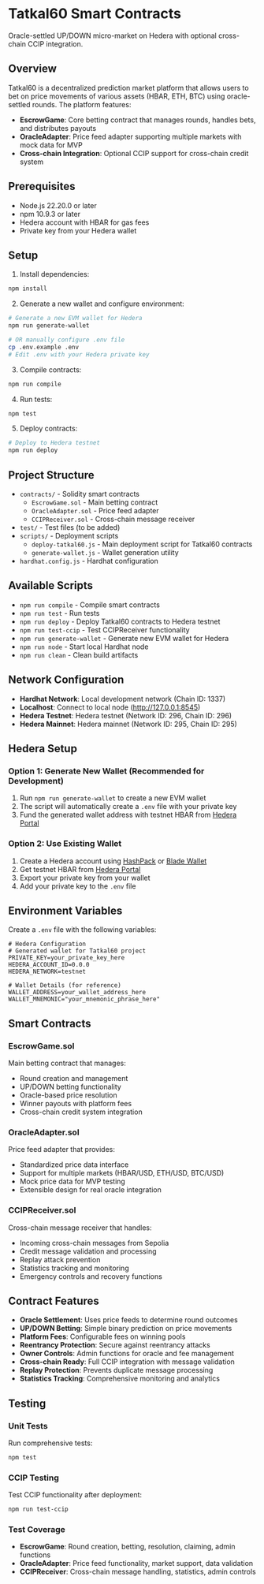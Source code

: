 # Tatkal60 Smart Contracts

Oracle-settled UP/DOWN micro-market on Hedera with optional cross-chain CCIP integration.

## Overview

Tatkal60 is a decentralized prediction market platform that allows users to bet on price movements of various assets (HBAR, ETH, BTC) using oracle-settled rounds. The platform features:

- **EscrowGame**: Core betting contract that manages rounds, handles bets, and distributes payouts
- **OracleAdapter**: Price feed adapter supporting multiple markets with mock data for MVP
- **Cross-chain Integration**: Optional CCIP support for cross-chain credit system

## Prerequisites

- Node.js 22.20.0 or later
- npm 10.9.3 or later
- Hedera account with HBAR for gas fees
- Private key from your Hedera wallet

## Setup

1. Install dependencies:
```bash
npm install
```

2. Generate a new wallet and configure environment:
```bash
# Generate a new EVM wallet for Hedera
npm run generate-wallet

# OR manually configure .env file
cp .env.example .env
# Edit .env with your Hedera private key
```

3. Compile contracts:
```bash
npm run compile
```

4. Run tests:
```bash
npm test
```

5. Deploy contracts:
```bash
# Deploy to Hedera testnet
npm run deploy
```

## Project Structure

- `contracts/` - Solidity smart contracts
  - `EscrowGame.sol` - Main betting contract
  - `OracleAdapter.sol` - Price feed adapter
  - `CCIPReceiver.sol` - Cross-chain message receiver
- `test/` - Test files (to be added)
- `scripts/` - Deployment scripts
  - `deploy-tatkal60.js` - Main deployment script for Tatkal60 contracts
  - `generate-wallet.js` - Wallet generation utility
- `hardhat.config.js` - Hardhat configuration

## Available Scripts

- `npm run compile` - Compile smart contracts
- `npm run test` - Run tests
- `npm run deploy` - Deploy Tatkal60 contracts to Hedera testnet
- `npm run test-ccip` - Test CCIPReceiver functionality
- `npm run generate-wallet` - Generate new EVM wallet for Hedera
- `npm run node` - Start local Hardhat node
- `npm run clean` - Clean build artifacts

## Network Configuration

- **Hardhat Network**: Local development network (Chain ID: 1337)
- **Localhost**: Connect to local node (http://127.0.0.1:8545)
- **Hedera Testnet**: Hedera testnet (Network ID: 296, Chain ID: 296)
- **Hedera Mainnet**: Hedera mainnet (Network ID: 295, Chain ID: 295)

## Hedera Setup

### Option 1: Generate New Wallet (Recommended for Development)
1. Run `npm run generate-wallet` to create a new EVM wallet
2. The script will automatically create a `.env` file with your private key
3. Fund the generated wallet address with testnet HBAR from [Hedera Portal](https://portal.hedera.com/)

### Option 2: Use Existing Wallet
1. Create a Hedera account using [HashPack](https://hashpack.app/) or [Blade Wallet](https://bladewallet.io/)
2. Get testnet HBAR from [Hedera Portal](https://portal.hedera.com/)
3. Export your private key from your wallet
4. Add your private key to the `.env` file

## Environment Variables

Create a `.env` file with the following variables:
```
# Hedera Configuration
# Generated wallet for Tatkal60 project
PRIVATE_KEY=your_private_key_here
HEDERA_ACCOUNT_ID=0.0.0
HEDERA_NETWORK=testnet

# Wallet Details (for reference)
WALLET_ADDRESS=your_wallet_address_here
WALLET_MNEMONIC="your_mnemonic_phrase_here"
```

## Smart Contracts

### EscrowGame.sol
Main betting contract that manages:
- Round creation and management
- UP/DOWN betting functionality
- Oracle-based price resolution
- Winner payouts with platform fees
- Cross-chain credit system integration

### OracleAdapter.sol
Price feed adapter that provides:
- Standardized price data interface
- Support for multiple markets (HBAR/USD, ETH/USD, BTC/USD)
- Mock price data for MVP testing
- Extensible design for real oracle integration

### CCIPReceiver.sol
Cross-chain message receiver that handles:
- Incoming cross-chain messages from Sepolia
- Credit message validation and processing
- Replay attack prevention
- Statistics tracking and monitoring
- Emergency controls and recovery functions

## Contract Features

- **Oracle Settlement**: Uses price feeds to determine round outcomes
- **UP/DOWN Betting**: Simple binary prediction on price movements
- **Platform Fees**: Configurable fees on winning pools
- **Reentrancy Protection**: Secure against reentrancy attacks
- **Owner Controls**: Admin functions for oracle and fee management
- **Cross-chain Ready**: Full CCIP integration with message validation
- **Replay Protection**: Prevents duplicate message processing
- **Statistics Tracking**: Comprehensive monitoring and analytics

## Testing

### Unit Tests
Run comprehensive tests:
```bash
npm test
```

### CCIP Testing
Test CCIP functionality after deployment:
```bash
npm run test-ccip
```

### Test Coverage
- **EscrowGame**: Round creation, betting, resolution, claiming, admin functions
- **OracleAdapter**: Price feed functionality, market support, data validation
- **CCIPReceiver**: Cross-chain message handling, statistics, admin controls
